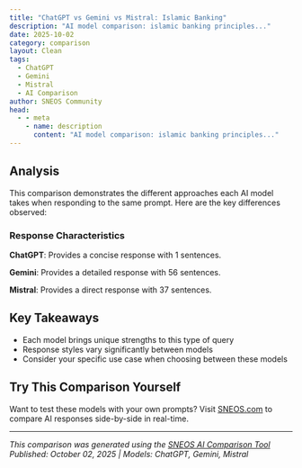 ```yaml
---
title: "ChatGPT vs Gemini vs Mistral: Islamic Banking"
description: "AI model comparison: islamic banking principles..."
date: 2025-10-02
category: comparison
layout: Clean
tags:
  - ChatGPT
  - Gemini
  - Mistral
  - AI Comparison
author: SNEOS Community
head:
  - - meta
    - name: description
      content: "AI model comparison: islamic banking principles..."
---
```


<ChatComparison
  title="ChatGPT vs Gemini vs Mistral: Islamic Banking"
  prompt="islamic banking principles"
  :responses='{
    "ChatGPT": "Error calling OpenAI API.",
    "Gemini": "Islamic banking operates under a unique set of principles derived from Islamic law (Sharia). These principles aim to promote ethical and socially responsible finance. Here\u0027s a breakdown of the key tenets:\n\n**1. Prohibition of Interest (Riba):**\n\n*   This is the most fundamental principle. **Riba** refers to any predetermined or fixed return on a loan or investment. It\u0027s considered unjust and exploitative.\n*   Islamic banks avoid charging or paying interest in all their dealings.\n*   Instead of interest, they use profit-sharing, mark-up, leasing, and other Sharia-compliant techniques.\n\n**2. Profit and Loss Sharing (PLS):**\n\n*   **Musharaka:**  A joint venture where the bank and the customer contribute capital to a business project. Profits are shared according to an agreed-upon ratio, and losses are shared based on the capital contribution.\n*   **Mudaraba:**  A partnership where the bank (Rab-ul-Maal) provides the capital, and the customer (Mudarib) manages the business. Profits are shared according to a pre-agreed ratio, but the bank bears the full financial loss (excluding the Mudarib\u0027s negligence or misconduct).\n\n**3. Prohibition of Speculation (Gharar):**\n\n*   **Gharar** refers to excessive uncertainty, ambiguity, or speculation in contracts. It\u0027s avoided to ensure fairness and prevent exploitation.\n*   Examples of Gharar include:\n    *   Contracts where the subject matter is unknown or uncertain.\n    *   Insurance contracts with elements of gambling.\n    *   Short selling (selling assets you don\u0027t own).\n*   Islamic banks focus on transparent and well-defined contracts.\n\n**4. Prohibition of Unethical Activities (Haram):**\n\n*   Islamic banks cannot finance businesses involved in activities considered unethical or harmful according to Islamic principles. These include:\n    *   Alcohol production and distribution\n    *   Gambling\n    *   Pork products\n    *   Weapons manufacturing (in some interpretations, depending on the use)\n    *   Pornography\n    *   Activities that exploit or harm society\n\n**5. Asset-Based Financing:**\n\n*   Islamic finance emphasizes a direct link between financial transactions and underlying real assets or economic activities.\n*   This means that financing is often tied to tangible goods or services, rather than purely monetary transactions.\n\n**6. Risk Sharing:**\n\n*   Islamic finance encourages risk-sharing between parties involved in a transaction. This contrasts with conventional banking, where the lender typically transfers the risk to the borrower.\n*   This is evident in PLS contracts where both the bank and the customer share the potential for profit and loss.\n\n**7. Transparency and Disclosure:**\n\n*   Islamic banks are required to be transparent in their dealings and provide full disclosure of all terms and conditions of their products and services.\n*   This helps customers make informed decisions and promotes ethical conduct.\n\n**8. Social Responsibility:**\n\n*   Islamic banking emphasizes social responsibility and contributing to the welfare of the community. This includes:\n    *   Providing financing for socially beneficial projects.\n    *   Supporting charitable causes through Zakat (obligatory charity).\n    *   Promoting sustainable and ethical business practices.\n\n**9. Sharia Supervisory Board:**\n\n*   Islamic banks have a Sharia Supervisory Board (SSB) composed of qualified Islamic scholars.\n*   The SSB ensures that all products, services, and operations comply with Sharia principles.\n*   The SSB provides guidance and rulings on Islamic finance matters.\n\n**Common Islamic Banking Products:**\n\n*   **Murabaha (Cost-Plus Financing):**  The bank purchases an asset and sells it to the customer at a pre-agreed price that includes a profit margin. The customer pays in installments.\n*   **Ijara (Leasing):** The bank purchases an asset and leases it to the customer for a specific period, charging a rental fee. At the end of the lease, the customer may have the option to purchase the asset.\n*   **Istisna\u0027a (Manufacturing Financing):**  The bank finances the manufacture or construction of an asset based on a contract with the customer.\n*   **Sukuk (Islamic Bonds):** Certificates representing ownership in an asset or project. Sukuk pay returns based on the performance of the underlying asset, not on a fixed interest rate.\n*   **Takaful (Islamic Insurance):** A cooperative risk-sharing system based on mutual guarantee and contribution.\n\n**Key Differences Between Islamic and Conventional Banking:**\n\n| Feature           | Islamic Banking                               | Conventional Banking                             |\n|-------------------|------------------------------------------------|-------------------------------------------------|\n| **Interest (Riba)** | Prohibited                                     | Permitted                                     |\n| **Profit Source**  | Profit-sharing, mark-up, leasing, fees          | Interest                                     |\n| **Risk Sharing**   | Emphasized                                     | Limited (primarily borrower bears the risk)   |\n| **Speculation**    | Prohibited (Gharar)                             | Generally permitted                              |\n| **Ethical Concerns** | Strict adherence to Sharia guidelines        | Less emphasis on ethical considerations      |\n| **Asset-Based**    | Emphasized                                     | Can be asset-based or purely monetary           |\n\n**Challenges of Islamic Banking:**\n\n*   **Complexity:**  Sharia-compliant products can be more complex to structure and understand than conventional products.\n*   **Standardization:**  Lack of global standardization in Sharia interpretations can create inconsistencies.\n*   **Liquidity Management:**  Finding Sharia-compliant instruments for liquidity management can be challenging.\n*   **Public Perception:**  Misconceptions about Islamic banking can hinder its adoption.\n*   **Competitive Landscape:**  Islamic banks often face competition from larger, more established conventional banks.\n\nIn summary, Islamic banking provides an alternative financial system based on ethical principles, risk-sharing, and social responsibility. While it faces some challenges, it\u0027s a growing industry that offers unique solutions for individuals and businesses seeking Sharia-compliant financial services.\n",
    "Mistral": "Islamic banking operates on principles derived from Islamic law (Shariah) which emphasizes ethical and moral values. Here are some key principles:\n\n1. **Interest (Riba) is Prohibited**: Islamic banking prohibits the charging or paying of interest. This is based on the belief that money should not generate more money simply by being lent out.\n\n2. **Profit and Loss Sharing**: Islamic finance encourages profit and loss sharing. This means that the bank and the client share the risks and rewards of a financial venture. Modes of financing like Mudaraba (profit sharing) and Musharaka (joint venture) embody this principle.\n\n3. **Avoidance of Speculation (Gharar)**: Islamic banking discourages excessive uncertainty, speculation, and gambling. Contracts should clearly define the rights and obligations of all parties.\n\n4. **Asset-Backed Financing**: Transactions should be backed by real assets. This means that investments should be tied to tangible assets like property, commodities, or business ventures.\n\n5. **Prohibition of Investment in Haram Industries**: Islamic banking prohibits investment in industries deemed harmful (haram) according to Islamic principles, such as alcohol, tobacco, gambling, pornography, and pork-related products.\n\n6. **Zakat**: Islamic banks may also facilitate the collection and distribution of Zakat, which is a form of almsgiving treated in Islam as a religious obligation or tax, which, by Quranic ranking, is next after prayer (salat) in importance.\n\n7. **Ethical Investing**: Islamic banking promotes ethical investing, ensuring that investments are made in activities that provide a benefit to society and do not cause harm.\n\n8. **Contracts**: Islamic banking places a strong emphasis on contracts. All agreements must be clearly documented, and all parties must understand their rights and obligations.\n\n### Common Islamic Banking Products:\n\n1. **Murabaha**: A cost-plus-financing technique where the bank buys the asset and sells it to the client at a higher price, allowing the client to pay in installments.\n\n2. **Ijara**: A leasing arrangement where the bank buys the asset and leases it to the client.\n\n3. **Mudaraba**: A profit-sharing agreement where the bank provides the capital and the client provides the expertise. Profits are shared according to a pre-agreed ratio.\n\n4. **Musharaka**: A joint venture where both the bank and the client contribute capital and share profits and losses.\n\n5. **Sukuk**: Islamic bonds that represent ownership in an asset or venture, rather than a debt obligation.\n\n6. **Takaful**: An Islamic insurance concept based on mutual cooperation and solidarity, where participants contribute to a pool of funds that is used to support members in need.\n\nThese principles ensure that Islamic banking is conducted in a manner that is ethical, transparent, and beneficial to society."
  }'
  published-date="09:02"
/>

## Analysis

This comparison demonstrates the different approaches each AI model takes when responding to the same prompt. Here are the key differences observed:

### Response Characteristics

**ChatGPT**: Provides a concise response with 1 sentences. 

**Gemini**: Provides a detailed response with 56 sentences. 

**Mistral**: Provides a direct response with 37 sentences. 

## Key Takeaways

- Each model brings unique strengths to this type of query
- Response styles vary significantly between models
- Consider your specific use case when choosing between these models

## Try This Comparison Yourself

Want to test these models with your own prompts? Visit [SNEOS.com](https://sneos.com) to compare AI responses side-by-side in real-time.

---

*This comparison was generated using the [SNEOS AI Comparison Tool](https://sneos.com)*
*Published: October 02, 2025 | Models: ChatGPT, Gemini, Mistral*
